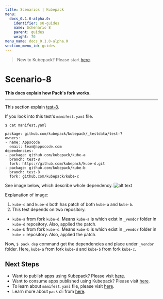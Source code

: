 ```yaml
---
title: Scenarios | Kubepack
menu:
  docs_0.1.0-alpha.0:
    identifier: s8-guides
    name: Schenario 8
    parent: guides
    weight: 70
menu_name: docs_0.1.0-alpha.0
section_menu_id: guides
---
```


> New to Kubepack? Please start [here](/docs/0.1.0-alpha.0/concepts/README).

# Scenario-8

**This docs explain how Pack's fork works.**
***

This section explain [test-8](https://github.com/kubepack/kubepack/tree/master/_testdata/test-8).

If you look into this test's `manifest.yaml` file.

```console
$ cat manifest.yaml

package: github.com/kubepack/kubepack/_testdata/test-7
owners:
- name: Appscode
  email: team@appscode.com
dependencies:
- package: github.com/kubepack/kube-a
  branch: test-8
  fork: https://github.com/kubepack/kube-d.git
- package: github.com/kubepack/kube-b
  branch: test-8
  fork: github.com/kubepack/kube-c
```

See image below, which describe whole dependency.
![alt text](/_testdata/test-8/test-8.jpg)

Explanation of image:

1. `kube-c` and `kube-d` both has patch of both `kube-a` and `kube-b`.
2. This test depends on two repository.
  - `kube-a` from fork `kube-d`. Means `kube-a` is which exist in `_vendor` folder in `kube-d` repository. Also, applied the patch.
  - `kube-b` from fork `kube-c`. Means `kube-b` is which exist in `_vendor` folder in `kube-c` repository. Also, applied the patch.

Now, `$ pack dep` command get the dependencies and place under `_vendor` folder.
Here, `kube-a` from fork `kube-d` and `kube-b` from fork `kube-c`.


## Next Steps

- Want to publish apps using Kubepack? Please visit [here](/docs/0.1.0-alpha.0/concepts/how/publisher).
- Want to consume apps published using Kubepack? Please visit [here](/docs/0.1.0-alpha.0/concepts/how/user).
- To learn about `manifest.yaml` file, please visit [here](/docs/0.1.0-alpha.0/concepts/how/manifest).
- Learn more about `pack` cli from [here](/docs/0.1.0-alpha.0/concepts/how/cli).
